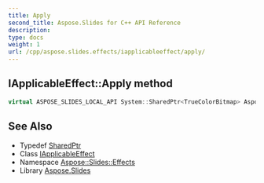 ```yaml
---
title: Apply
second_title: Aspose.Slides for C++ API Reference
description: 
type: docs
weight: 1
url: /cpp/aspose.slides.effects/iapplicableeffect/apply/
---
```

## IApplicableEffect::Apply method




```cpp
virtual ASPOSE_SLIDES_LOCAL_API System::SharedPtr<TrueColorBitmap> Aspose::Slides::Effects::IApplicableEffect::Apply(System::SharedPtr<TrueColorBitmap> img)=0
```

## See Also

* Typedef [SharedPtr](../../../system/sharedptr/)
* Class [IApplicableEffect](../)
* Namespace [Aspose::Slides::Effects](../../)
* Library [Aspose.Slides](../../../)
